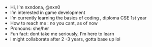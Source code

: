 -  Hi, I’m nxndona, @nxn0
-  I’m interested in game development
-  I’m currently learning the basics of coding , diploma CSE 1st year
-  How to reach me : no you cant, as of now
-  Pronouns: she/her 
-  Fun fact: dont take me seriously, I'm here to learn
-  i might collaborate after 2 -3 years, gotta base up lol

<!---
nxn0/nxn0 is a ✨ special ✨ repository because its `README.md` (this file) appears on your GitHub profile.
You can click the Preview link to take a look at your changes.
--->
